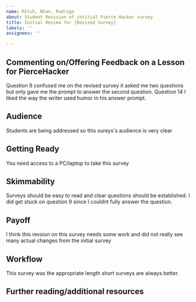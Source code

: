 ```yaml
---
name: Mitch, Nhan, Rodrigo
about: Student Revision of intitial Pierce Hacker survey
title: Initial Review for [Revised Survey]
labels: ''
assignees: ''

---
```


## Commenting on/Offering Feedback on a Lesson for PierceHacker
Question 9 confused me on the revised survey it asked me two questions but only gave me the prompt to answer the second question. Question 14 I liked the way the writer used humor in his answer prompt.
## Audience
Students are being addressed so this sureys's audience is very clear

## Getting Ready
You need access to a PC/laptop to take this survey 

## Skimmability
Surveys should be easy to read and clear questions should be established. I did get stuck on question 9 since I couldnt fully answer the question.
## Payoff
I think this revsion on this survey needs some work and did not really see many actual changes from the initial survey

## Workflow
This survey was the appropriate length short surveys are always better.

## Further reading/additional resources

